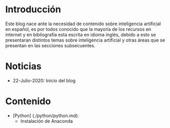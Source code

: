
# Introducción

Este blog nace ante la necesidad de contenido sobre inteligencia artificial en español, es por todos conocido que la mayoría de los recursos en internet y en bibliografía esta escrita en idioma inglés, debido a esto se presentaran distintos temas sobre inteligencia artificial y otras áreas que se presentan en las secciones subsecuentes.

# Noticias

* 22-Julio-2020: Inicio del blog

# Contenido

- [Python] (./python/python.md):
  - Instalación de Anaconda





